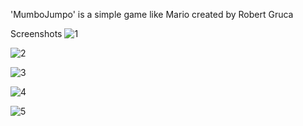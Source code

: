 'MumboJumpo' is a simple game like Mario created by Robert Gruca

Screenshots
![1](https://user-images.githubusercontent.com/80978853/113435670-9b761b00-93e3-11eb-9916-21a94637c62d.PNG)

![2](https://user-images.githubusercontent.com/80978853/113435683-a03acf00-93e3-11eb-903a-9fb5afd83c3f.PNG)

![3](https://user-images.githubusercontent.com/80978853/113435690-a335bf80-93e3-11eb-9ec9-d036b35cb253.PNG)

![4](https://user-images.githubusercontent.com/80978853/113435695-a630b000-93e3-11eb-81be-5ddca2158056.PNG)

![5](https://user-images.githubusercontent.com/80978853/113435703-a8930a00-93e3-11eb-838b-b40dfb5324e1.PNG)
